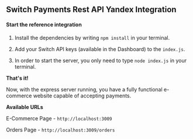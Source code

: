 ## Switch Payments Rest API Yandex Integration ##

#### Start the reference integration ####
 
 1. Install the dependencies by writing `npm install` in your terminal.
  
 2. Add your Switch API keys (available in the Dashboard) to the `index.js`.
 
 3. In order to start the server, you only need to type `node index.js` in your terminal.
 
 **That's it!**
 
 Now, with the express server running, you have a fully functional e-commerce website capable of accepting payments.
 
 **Available URLs**
 
 E-Commerce Page - `http://localhost:3009`
 
 Orders Page - `http://localhost:3009/orders`
 